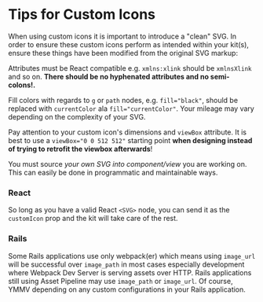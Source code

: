 # Tips for Custom Icons

When using custom icons it is important to introduce a "clean" SVG. In order to ensure these custom icons perform as intended within your kit(s), ensure these things have been modified from the original SVG markup:

Attributes must be React compatible e.g. <code>xmlns:xlink</code> should be <code>xmlnsXlink</code> and so on. <strong>There should be no hyphenated attributes and no semi-colons!.</strong>

Fill colors with regards to <code>g</code> or <code>path</code> nodes, e.g. <code>fill="black"</code>, should be replaced with <code>currentColor</code> ala <code>fill="currentColor"</code>. Your mileage may vary depending on the complexity of your SVG.

Pay attention to your custom icon's dimensions and `viewBox` attribute. It is best to use a `viewBox="0 0 512 512"` starting point **when designing instead of trying to retrofit the viewbox afterwards**!

You must source _your own SVG into component/view_ you are working on. This can easily be done in programmatic and maintainable ways.

### React

So long as you have a valid React `<SVG>` node, you can send it as the `customIcon` prop and the kit will take care of the rest.

### Rails

Some Rails applications use only webpack(er) which means using `image_url` will be successful over `image_path` in most cases especially development where Webpack Dev Server is serving assets over HTTP. Rails applications still using Asset Pipeline may use `image_path` or `image_url`. Of course, YMMV depending on any custom configurations in your Rails application.
